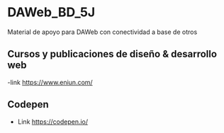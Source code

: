 # DAWeb_BD_5J
Material de apoyo para DAWeb con conectividad a base de otros

## Cursos y publicaciones de diseño & desarrollo web
-link https://www.eniun.com/
## Codepen
- Link   https://codepen.io/
